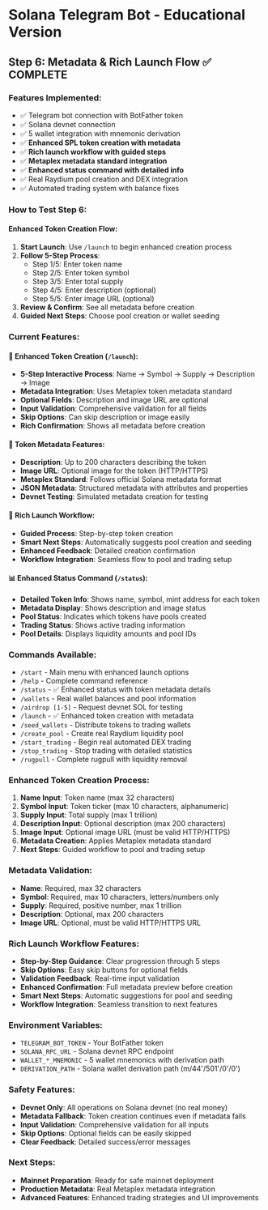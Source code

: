 # Solana Telegram Bot - Educational Version

## Step 6: Metadata & Rich Launch Flow ✅ COMPLETE

### Features Implemented:
- ✅ Telegram bot connection with BotFather token
- ✅ Solana devnet connection 
- ✅ 5 wallet integration with mnemonic derivation
- ✅ **Enhanced SPL token creation with metadata**
- ✅ **Rich launch workflow with guided steps**
- ✅ **Metaplex metadata standard integration**
- ✅ **Enhanced status command with detailed info**
- ✅ Real Raydium pool creation and DEX integration
- ✅ Automated trading system with balance fixes

### How to Test Step 6:

#### Enhanced Token Creation Flow:
1. **Start Launch**: Use `/launch` to begin enhanced creation process
2. **Follow 5-Step Process**:
   - Step 1/5: Enter token name
   - Step 2/5: Enter token symbol
   - Step 3/5: Enter total supply
   - Step 4/5: Enter description (optional)
   - Step 5/5: Enter image URL (optional)
3. **Review & Confirm**: See all metadata before creation
4. **Guided Next Steps**: Choose pool creation or wallet seeding

### Current Features:

#### 🚀 Enhanced Token Creation (`/launch`):
- **5-Step Interactive Process**: Name → Symbol → Supply → Description → Image
- **Metadata Integration**: Uses Metaplex token metadata standard
- **Optional Fields**: Description and image URL are optional
- **Input Validation**: Comprehensive validation for all fields
- **Skip Options**: Can skip description or image easily
- **Rich Confirmation**: Shows all metadata before creation

#### 📝 Token Metadata Features:
- **Description**: Up to 200 characters describing the token
- **Image URL**: Optional image for the token (HTTP/HTTPS)
- **Metaplex Standard**: Follows official Solana metadata format
- **JSON Metadata**: Structured metadata with attributes and properties
- **Devnet Testing**: Simulated metadata creation for testing

#### 🎯 Rich Launch Workflow:
- **Guided Process**: Step-by-step token creation
- **Smart Next Steps**: Automatically suggests pool creation and seeding
- **Enhanced Feedback**: Detailed creation confirmation
- **Workflow Integration**: Seamless flow to pool and trading setup

#### 📊 Enhanced Status Command (`/status`):
- **Detailed Token Info**: Shows name, symbol, mint address for each token
- **Metadata Display**: Shows description and image status
- **Pool Status**: Indicates which tokens have pools created
- **Trading Status**: Shows active trading information
- **Pool Details**: Displays liquidity amounts and pool IDs

### Commands Available:
- `/start` - Main menu with enhanced launch options
- `/help` - Complete command reference
- `/status` - ✅ Enhanced status with token metadata details
- `/wallets` - Real wallet balances and pool information
- `/airdrop [1-5]` - Request devnet SOL for testing
- `/launch` - ✅ Enhanced token creation with metadata
- `/seed_wallets` - Distribute tokens to trading wallets
- `/create_pool` - Create real Raydium liquidity pool
- `/start_trading` - Begin real automated DEX trading
- `/stop_trading` - Stop trading with detailed statistics
- `/rugpull` - Complete rugpull with liquidity removal

### Enhanced Token Creation Process:
1. **Name Input**: Token name (max 32 characters)
2. **Symbol Input**: Token ticker (max 10 characters, alphanumeric)
3. **Supply Input**: Total supply (max 1 trillion)
4. **Description Input**: Optional description (max 200 characters)
5. **Image Input**: Optional image URL (must be valid HTTP/HTTPS)
6. **Metadata Creation**: Applies Metaplex metadata standard
7. **Next Steps**: Guided workflow to pool and trading setup

### Metadata Validation:
- **Name**: Required, max 32 characters
- **Symbol**: Required, max 10 characters, letters/numbers only
- **Supply**: Required, positive number, max 1 trillion
- **Description**: Optional, max 200 characters
- **Image URL**: Optional, must be valid HTTP/HTTPS URL

### Rich Launch Workflow Features:
- **Step-by-Step Guidance**: Clear progression through 5 steps
- **Skip Options**: Easy skip buttons for optional fields
- **Validation Feedback**: Real-time input validation
- **Enhanced Confirmation**: Full metadata preview before creation
- **Smart Next Steps**: Automatic suggestions for pool and seeding
- **Workflow Integration**: Seamless transition to next features

### Environment Variables:
- `TELEGRAM_BOT_TOKEN` - Your BotFather token
- `SOLANA_RPC_URL` - Solana devnet RPC endpoint
- `WALLET_*_MNEMONIC` - 5 wallet mnemonics with derivation path
- `DERIVATION_PATH` - Solana wallet derivation path (m/44'/501'/0'/0')

### Safety Features:
- **Devnet Only**: All operations on Solana devnet (no real money)
- **Metadata Fallback**: Token creation continues even if metadata fails
- **Input Validation**: Comprehensive validation for all inputs
- **Skip Options**: Optional fields can be easily skipped
- **Clear Feedback**: Detailed success/error messages

### Next Steps:
- **Mainnet Preparation**: Ready for safe mainnet deployment
- **Production Metadata**: Real Metaplex metadata integration
- **Advanced Features**: Enhanced trading strategies and UI improvements